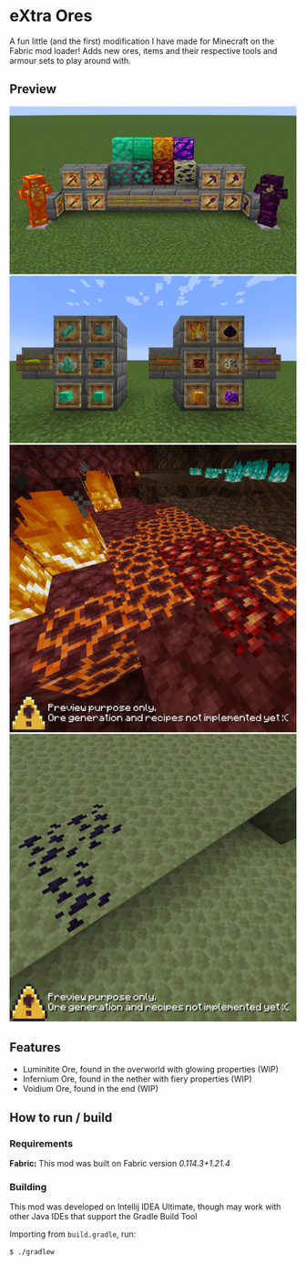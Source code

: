 # eXtra Ores

A fun little (and the first) modification I have made for Minecraft on the Fabric mod loader! Adds new ores, items and their respective tools and armour sets to play around with.

## Preview

![Main Demo](./preview/demo_main.png "Main Demo")
![Demo Items](./preview/demo_items.png "Items Demo")
![Demo Infernium](./preview/demo_infernium.png "Infernium Demo")
![Demo Voidium](./preview/demo_voidium.png "Voidium Demo")

## Features

- Luminitite Ore, found in the overworld with glowing properties (WIP)
- Infernium Ore, found in the nether with fiery properties (WIP)
- Voidium Ore, found in the end (WIP)

## How to run / build

### Requirements

**Fabric:** This mod was built on Fabric version *0.114.3+1.21.4*

### Building

This mod was developed on Intellij IDEA Ultimate, though may work with other Java IDEs that support the Gradle Build Tool

Importing from `build.gradle`, run:

```console
$ ./gradlew
```
